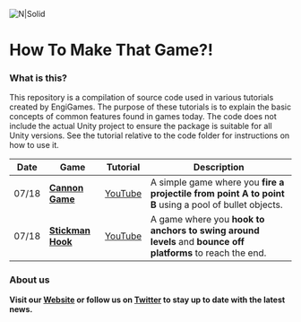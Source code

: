 ![N|Solid](https://www.engigames.ca/wp-content/uploads/2018/07/cropped-PNG-2-3-1200x214.png)


# __How To Make That Game?!__



### What is this?
This repository is a compilation of source code used in various tutorials created by EngiGames. The purpose of these tutorials is to explain the basic concepts of common features found in games today. The code does not include the actual Unity project to ensure the package is suitable for all Unity versions. See the tutorial relative to the code folder for instructions on how to use it. 



| Date | Game | Tutorial | Description |
| ----- | ----- | ------ | ----------- |
| 07/18 | [__Cannon Game__](https://bitbucket.org/EngiGamesBitbucket/howtomakethatgame/src/master/Cannon%20Example/) | [YouTube](https://www.youtube.com/watch?v=KGkQLHZC4bI) | A simple game where you __fire a projectile from point A to point B__ using a pool of bullet objects.
| 07/18 | [__Stickman Hook__](https://bitbucket.org/EngiGamesBitbucket/howtomakethatgame/src/master/Stickman%20Example/) | [YouTube](https://youtu.be/1DF_Qm-Feyk) | A game where you __hook to anchors to swing around levels__ and __bounce off platforms__ to reach the end.




### About us
__Visit our [Website](https://www.engigames.ca) or follow us on [Twitter](www.twitter.com/engigames) to stay up to date with the latest news.__